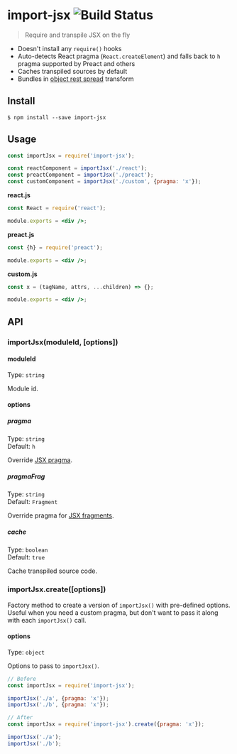 # import-jsx ![Build Status](https://github.com/vadimdemedes/import-jsx/workflows/test/badge.svg)

> Require and transpile JSX on the fly

- Doesn't install any `require()` hooks
- Auto-detects React pragma (`React.createElement`) and falls back to `h` pragma supported by Preact and others
- Caches transpiled sources by default
- Bundles in [object rest spread](https://babeljs.io/docs/plugins/transform-object-rest-spread/) transform

## Install

```
$ npm install --save import-jsx
```

## Usage

```js
const importJsx = require('import-jsx');

const reactComponent = importJsx('./react');
const preactComponent = importJsx('./preact');
const customComponent = importJsx('./custom', {pragma: 'x'});
```

**react.js**

```jsx
const React = require('react');

module.exports = <div />;
```

**preact.js**

```jsx
const {h} = require('preact');

module.exports = <div />;
```

**custom.js**

```jsx
const x = (tagName, attrs, ...children) => {};

module.exports = <div />;
```

## API

### importJsx(moduleId, [options])

#### moduleId

Type: `string`

Module id.

#### options

##### pragma

Type: `string`<br>
Default: `h`

Override [JSX pragma](https://jasonformat.com/wtf-is-jsx/).

##### pragmaFrag

Type: `string`<br>
Default: `Fragment`

Override pragma for [JSX fragments](https://babeljs.io/docs/en/babel-plugin-transform-react-jsx#pragmafrag).

##### cache

Type: `boolean`<br>
Default: `true`

Cache transpiled source code.

### importJsx.create([options])

Factory method to create a version of `importJsx()` with pre-defined options.
Useful when you need a custom pragma, but don't want to pass it along with each `importJsx()` call.

#### options

Type: `object`

Options to pass to `importJsx()`.

```js
// Before
const importJsx = require('import-jsx');

importJsx('./a', {pragma: 'x'});
importJsx('./b', {pragma: 'x'});

// After
const importJsx = require('import-jsx').create({pragma: 'x'});

importJsx('./a');
importJsx('./b');
```
